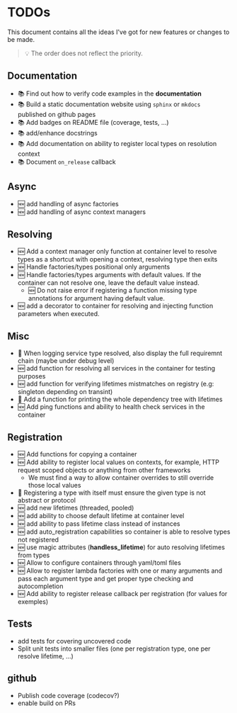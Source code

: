 # TODOs

This document contains all the ideas I've got for new features or changes to be made.

> :bulb: The order does not reflect the priority.

## Documentation

- :books: Find out how to verify code examples in the **documentation**
- :books: Build a static documentation website using `sphinx` or `mkdocs` published on github pages
- :books: Add badges on README file (coverage, tests, ...)
- :books: add/enhance docstrings
- :books: Add documentation on ability to register local types on resolution context
- :books: Document `on_release` callback

## Async

- :new: add handling of async factories
- :new: add handling of async context managers

## Resolving

- :new: Add a context manager only function at container level to resolve types as a shortcut with opening a context, resolving type then exits
- :new: Handle factories/types positional only arguments
- :new: Handle factories/types arguments with default values. If the container can not resolve one, leave the default value instead.
  - :new: Do not raise error if registering a function missing type annotations for argument having default value.
- :new: add a decorator to container for resolving and injecting function parameters when executed.

## Misc

- :bug: When logging service type resolved, also display the full requiremnt chain (maybe under debug level)
- :new: add function for resolving all services in the container for testing purposes
- :new: add function for verifying lifetimes mistmatches on registry (e.g: singleton depending on transint)
- :bug: Add a function for printing the whole dependency tree with lifetimes
- :new: Add ping functions and ability to health check services in the container

## Registration

- :new: Add functions for copying a container
- :new: Add ability to register local values on contexts, for example, HTTP request scoped objects or anything from other frameworks
  - We must find a way to allow container overrides to still override those local values
- :bug: Registering a type with itself must ensure the given type is not abstract or protocol
- :new: add new lifetimes (threaded, pooled)
- :new: add ability to choose default lifetime at container level
- :new: add ability to pass lifetime class instead of instances
- :new: add auto_registration capabilities so container is able to resolve types not registered
- :new: use magic attributes (**handless_lifetime**) for auto resolving lifetimes from types
- :new: Allow to configure containers through yaml/toml files
- :new: Allow to register lambda factories with one or many arguments and pass each argument type and get proper type checking and autocompletion
- :new: Add ability to register release callback per registration (for values for exemples)

## Tests

- add tests for covering uncovered code
- Split unit tests into smaller files (one per registration type, one per resolve lifetime, ...)

## github

- Publish code coverage (codecov?)
- enable build on PRs
